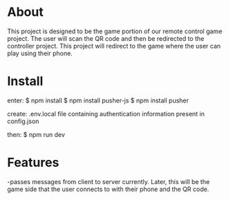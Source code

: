 # About

This project is designed to be the game portion of our remote control game project. The user will scan the QR code and then be redirected to the controller project. This project
will redirect to the game where the user can play using their phone.

# Install

enter:
$ npm install
$ npm install pusher-js
$ npm install pusher

create:
.env.local file containing authentication information present in config.json

then:
$ npm run dev

# Features

-passes messages from client to server currently. Later, this will be the game side that the user connects to with their phone and the QR code.
